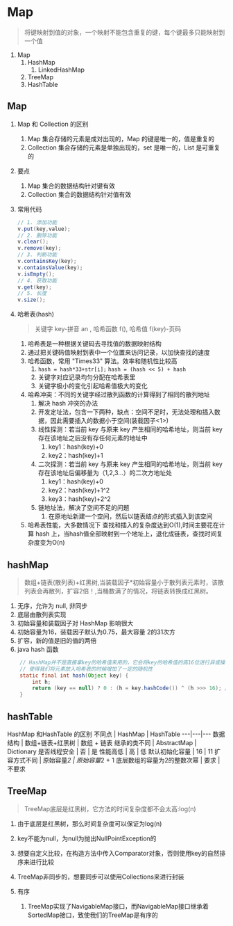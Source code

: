 # Map 

> 将键映射到值的对象，一个映射不能包含重复的键，每个键最多只能映射到一个值

1. Map
   1. HashMap
      1. LinkedHashMap 
   2. TreeMap
   3. HashTable 
   
## Map

1. Map 和 Collection 的区别
   1. Map 集合存储的元素是成对出现的，Map 的键是唯一的，值是重复的
   2. Collection 集合存储的元素是单独出现的，set 是唯一的，List 是可重复的 
2. 要点
   1. Map 集合的数据结构针对键有效
   2. Collection 集合的数据结构针对值有效

3. 常用代码
    ```java
    // 1. 添加功能
    v.put(key,value);
    // 2. 删除功能
    v.clear();
    v.remove(key);
    // 3. 判断功能
    v.containsKey(key);
    v.containsValue(key);
    v.isEmpty();
    // 4. 获取功能
    v.get(key);
    // 5. 长度
    v.size();
    ```
4. 哈希表(hash)
    > 关键字 key-拼音 an , 哈希函数 f(), 哈希值 f(key)-页码

    1. 哈希表是一种根据关键码去寻找值的数据映射结构
    2. 通过把关键码值映射到表中一个位置来访问记录，以加快查找的速度
    3. 哈希函数，常用 "Times33" 算法。效率和随机性比较高
       1. `hash = hash*33+str[i];` `hash = (hash << 5) + hash `
       2. 关键字对应记录均匀分配在哈希表里
       3. 关键字极小的变化引起哈希值极大的变化 
    4. 哈希冲突：不同的关键字经过散列函数的计算得到了相同的散列地址
       1. 解决 hash 冲突的办法
       2. 开发定址法，包含一下两种，缺点：空间不足时，无法处理和插入数据，因此需要插入的数据小于空间(装载因子<1>)   
       3. 线性探测：若当前 key 与原来 key 产生相同的哈希地址，则当前 key 存在该地址之后没有存任何元素的地址中
          1. key1：hash(key)+0
          2. key2：hash(key)+1
       4. 二次探测：若当前 key 与原来 key 产生相同的哈希地址，则当前 key 存在该地址后偏移量为（1,2,3...）的二次方地址处
          1.  key1：hash(key)+0
          2.  key2：hash(key)+1^2
          3.  key3：hash(key)+2^2
       5. 链地址法，解决了空间不足的问题
          1. 在原地址新建一个空间，然后以链表结点的形式插入到该空间
    5. 哈希表性能，大多数情况下 查找和插入的复杂度达到O(1),时间主要花在计算 hash 上，当hash值全部映射到一个地址上，退化成链表，查找时间复杂度变为O(n)

## hashMap
> 数组+链表(散列表)+红黑树,当装载因子*初始容量小于散列表元素时，该散列表会再散列，扩容2倍！,当桶数满了的情况，将链表转换成红黑树。

1. 无序，允许为 null, 非同步
2. 底层由散列表实现
3. 初始容量和装载因子对 HashMap 影响很大
4. 初始容量为16，装载因子默认为0.75，最大容量 2的31次方
5. 扩容，新的值是旧的值的两倍
6. java hash 函数
```java
    // HashMap并不是直接拿key的哈希值来用的，它会将key的哈希值的高16位进行异或操作，
    // 使得我们将元素放入哈希表的时候增加了一定的随机性
    static final int hash(Object key) {
        int h;
        return (key == null) ? 0 : (h = key.hashCode()) ^ (h >>> 16); // 增加随机性较少碰撞冲突的可能性
    }
```

## hashTable

HashMap 和HashTable 的区别
不同点 | HashMap | HashTable
---|---|---
数据结构 | 数组+链表+红黑树 | 数组 + 链表
继承的类不同 | AbstractMap | Dictionary
是否线程安全 | 否 | 是
性能高低 | 高 | 低
默认初始化容量 | 16 | 11
扩容方式不同 | 原始容量*2 | 原始容量*2 + 1
底层数组的容量为2的整数次幂 | 要求 | 不要求


## TreeMap

> TreeMap底层是红黑树，它方法的时间复杂度都不会太高:log(n)

1. 由于底层是红黑树，那么时间复杂度可以保证为log(n)

2. key不能为null，为null为抛出NullPointException的

3. 想要自定义比较，在构造方法中传入Comparator对象，否则使用key的自然排序来进行比较

4. TreeMap非同步的，想要同步可以使用Collections来进行封装

5. 有序
   1. TreeMap实现了NavigableMap接口，而NavigableMap接口继承着SortedMap接口，致使我们的TreeMap是有序的 













